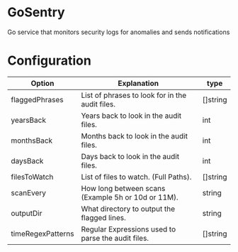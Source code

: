 # GoSentry

Go service that monitors security logs for anomalies and sends notifications




# Configuration

Option            | Explanation                                        | type 
----------------- | -------------------------------------------------- | ---------
flaggedPhrases    | List of phrases to look for in the audit files.    | []string
yearsBack         | Years back to look in the audit files.             | int      
monthsBack        | Months back to look in the audit files.            | int      
daysBack          | Days back to look in the audit files.              | int      
filesToWatch      | List of files to watch. (Full Paths).              | []string 
scanEvery         | How long between scans (Example 5h or 10d or 11M). | string   
outputDir         | What directory to output the flagged lines.        | string   
timeRegexPatterns | Regular Expressions used to parse the audit files. | []string 